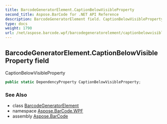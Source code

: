 ```yaml
---
title: BarcodeGeneratorElement.CaptionBelowVisibleProperty
second_title: Aspose.BarCode for .NET API Reference
description: BarcodeGeneratorElement field. CaptionBelowVisibleProperty
type: docs
weight: 1790
url: /net/aspose.barcode.wpf/barcodegeneratorelement/captionbelowvisibleproperty/
---
```

## BarcodeGeneratorElement.CaptionBelowVisibleProperty field

CaptionBelowVisibleProperty

```csharp
public static DependencyProperty CaptionBelowVisibleProperty;
```

### See Also

* class [BarcodeGeneratorElement](../)
* namespace [Aspose.BarCode.WPF](../../../aspose.barcode.wpf/)
* assembly [Aspose.BarCode](../../../)


